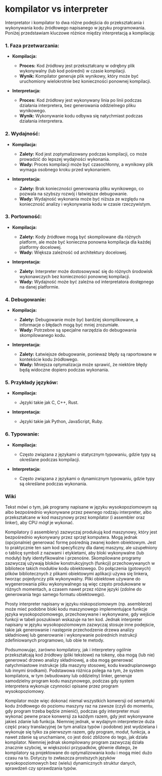 # kompilator vs interpreter

Interpretator i kompilator to dwa różne podejścia do przekształcania i wykonywania kodu źródłowego napisanego w języku programowania. Poniżej przedstawiam kluczowe różnice między interpretacją a kompilacją:

### 1. **Faza przetwarzania:**

- **Kompilacja:**
  - **Proces:** Kod źródłowy jest przekształcany w odrębny plik wykonywalny (lub kod pośredni) w czasie kompilacji.
  - **Wynik:** Kompilator generuje plik wynikowy, który może być uruchomiony wielokrotnie bez konieczności ponownej kompilacji.

- **Interpretacja:**
  - **Proces:** Kod źródłowy jest wykonywany linia po linii podczas działania interpretera, bez generowania oddzielnego pliku wynikowego.
  - **Wynik:** Wykonywanie kodu odbywa się natychmiast podczas działania interpretera.

### 2. **Wydajność:**

- **Kompilacja:**
  - **Zalety:** Kod jest zoptymalizowany podczas kompilacji, co może prowadzić do lepszej wydajności wykonania.
  - **Wady:** Proces kompilacji może być czasochłonny, a wynikowy plik wymaga osobnego kroku przed wykonaniem.

- **Interpretacja:**
  - **Zalety:** Brak konieczności generowania pliku wynikowego, co pozwala na szybszy rozwój i łatwiejsze debugowanie.
  - **Wady:** Wydajność wykonania może być niższa ze względu na konieczność analizy i wykonywania kodu w czasie rzeczywistym.

### 3. **Portowność:**

- **Kompilacja:**
  - **Zalety:** Kody źródłowe mogą być skompilowane dla różnych platform, ale może być konieczna ponowna kompilacja dla każdej platformy docelowej.
  - **Wady:** Większa zależność od architektury docelowej.

- **Interpretacja:**
  - **Zalety:** Interpreter może dostosowywać się do różnych środowisk wykonawczych bez konieczności ponownej kompilacji.
  - **Wady:** Wydajność może być zależna od interpretatora dostępnego na danej platformie.

### 4. **Debugowanie:**

- **Kompilacja:**
  - **Zalety:** Debugowanie może być bardziej skomplikowane, a informacje o błędach mogą być mniej zrozumiałe.
  - **Wady:** Potrzebne są specjalne narzędzia do debugowania skompilowanego kodu.

- **Interpretacja:**
  - **Zalety:** Łatwiejsze debugowanie, ponieważ błędy są raportowane w kontekście kodu źródłowego.
  - **Wady:** Mniejsza optymalizacja może sprawić, że niektóre błędy będą widoczne dopiero podczas wykonania.

### 5. **Przykłady języków:**

- **Kompilacja:**
  - Języki takie jak C, C++, Rust.

- **Interpretacja:**
  - Języki takie jak Python, JavaScript, Ruby.

### 6. **Typowanie:**

- **Kompilacja:**
  - Często związana z językami o statycznym typowaniu, gdzie typy są określane podczas kompilacji.

- **Interpretacja:**
  - Często związana z językami o dynamicznym typowaniu, gdzie typy są określane podczas wykonania.

### Wiki

Tekst mówi o tym, jak programy napisane w języku wysokopoziomowym są albo bezpośrednio wykonywane przez pewnego rodzaju interpreter, albo przekształcane w kod maszynowy przez kompilator (i assembler oraz linker), aby CPU mógł je wykonać.

Kompilatory (i assemblery) zazwyczaj produkują kod maszynowy, który jest bezpośrednio wykonywany przez sprzęt komputera. Mogą jednak (opcjonalnie) generować formę pośrednią zwanej kodem obiektowym. Jest to praktycznie ten sam kod specyficzny dla danej maszyny, ale uzupełniony o tablicę symboli z nazwami i etykietami, aby bloki wykonywalne (lub moduły) były identyfikowalne i przenośne. Skompilowane programy zazwyczaj używają bloków konstrukcyjnych (funkcji) przechowywanych w bibliotece takich modułów kodu obiektowego. Do połączenia (gotowych) plików bibliotecznych z plikami obiektowymi aplikacji używa się linkera, tworząc pojedynczy plik wykonywalny. Pliki obiektowe używane do wygenerowania pliku wykonywalnego są więc często produkowane w różnych momentach, a czasem nawet przez różne języki (zdolne do generowania tego samego formatu obiektowego).

Prosty interpreter napisany w języku niskopoziomowym (np. asemblerze) może mieć podobne bloki kodu maszynowego implementujące funkcje języka wysokopoziomowego, przechowywane i wykonywane, gdy wejście funkcji w tabeli poszukiwań wskazuje na ten kod. Jednak interpreter napisany w języku wysokopoziomowym zazwyczaj stosuje inne podejście, takie jak generowanie i następnie przechodzenie drzewa analizy składniowej lub generowanie i wykonywanie pośrednich instrukcji zdefiniowanych programowo, lub obie te metody.

Podsumowując, zarówno kompilatory, jak i interpretery ogólnie przekształcają kod źródłowy (pliki tekstowe) na tokeny, oba mogą (lub nie) generować drzewo analizy składniowej, a oba mogą generować natychmiastowe instrukcje (dla maszyny stosowej, kodu kwadruplanowego lub innymi środkami). Podstawowa różnica polega na tym, że system kompilatora, w tym (wbudowany lub oddzielny) linker, generuje samodzielny program kodu maszynowego, podczas gdy system interpretera wykonuje czynności opisane przez program wysokopoziomowy.

Kompilator może więc dokonać niemal wszystkich konwersji od semantyki kodu źródłowego do poziomu maszyny raz na zawsze (czyli do momentu, gdy program trzeba będzie zmienić), podczas gdy interpreter musi wykonać pewne prace konwersji za każdym razem, gdy jest wykonywane jakieś zdanie lub funkcja. Niemniej jednak, w wydajnym interpreterze duża część pracy translacyjnej (w tym analiza typów i podobne) jest wydzielana i wykonuje się tylko za pierwszym razem, gdy program, moduł, funkcja, a nawet zdanie są uruchamiane, co jest dość zbliżone do tego, jak działa kompilator. Niemniej jednak skompilowany program zazwyczaj działa znacznie szybciej, w większości przypadków, głównie dlatego, że kompilatory są projektowane do optymalizowania kodu i mogą mieć dużo czasu na to. Dotyczy to zwłaszcza prostszych języków wysokopoziomowych bez (wielu) dynamicznych struktur danych, sprawdzeń czy sprawdzania typów.